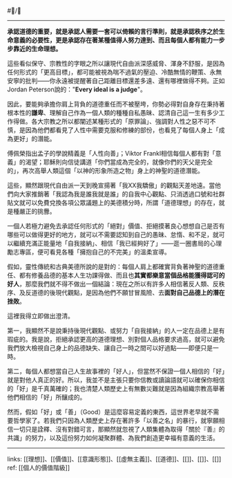  #📝️/🌲️ 
 
---
**承認道德的重要，就是承認人需要一套可以倚賴的言行準則，就是承認秩序之於生命意義的必要性，更是承認存在著某種值得人努力達到、而且每個人都有能力一步步靠近的生命理想。** 

這些看似保守、宗教性的字眼之所以讓現代自由派深感威脅、渾身不舒服，是因為任何形式的「更高目標」，都可能被視為喘不過氣的壓迫、冷酷無情的鞭策、永無安寧的批判——你永遠被提醒著自己距離目標還差多遠、還有哪裡做得不夠。正如Jordan Peterson說的："**Every ideal is a judge**"。

因此，要能夠承擔你肩上背負的道德重任而不被壓垮，你勢必得對自身存在秉持著根本性的**謙卑**、理解自己作為一個人類的種種自私愚昧、認清自己這一生有多少工作得做。各大宗教之所以都闡述某種形式的「原罪論」、強調對人性之惡不可不慎，是因為他們都看見了人性中需要克服和修練的部份，也看見了每個人身上「成為更好」的潛能。

傅佩榮指出孟子的學說精義是「人性向善」；Viktor Frankl相信每個人都有對「意義」的渴望；耶穌則向信徒講道「你們當成為完全的，就像你們的天父是完全的」，再次高舉人類這個「以神的形象所造之物」身上的神聖的道德潛能。

這些，顯然跟現代自由派一天到晚宣揚著「我XX我驕傲」的觀點天差地遠。當他們向大家推銷著「我認為我是誰我就是誰」的自我中心觀點、只消透過口號和社群貼文就可以免費兌換各項公眾議題上的美德積分時，所謂「道德理想」的存在，就是種嚴正的挑釁。

一個人若極力避免去承認任何形式的「絕對」價值、拒絕摸著良心想想自己是否有哪些可以做得更好的地方，就可以不需要認知到自己的愚昧、怠惰、和不足，就可以繼續充滿正能量地「自我接納」、相信「我已經夠好了」——逛一圈書局的心理勵志專區，便可看見各種「擁抱自己的不完美」的溫柔宣導。

假如，靈性傳統和古典美德所說的是對的：每個人肩上都確實背負著神聖的道德重任、都有修養品德的基本人生功課得做、而且也**其實都樂意當個品格能獲得認可的好人**，那麼我們就不得不做出一個結論：現在之所以有許多人相信著反人類、反秩序、及反道德的後現代觀點，是因為他們不願甘冒風險、去**面對自己品德上的潛在挫敗**。

這裡我得立即做出澄清。

第一，我顯然不是說秉持後現代觀點、或努力「自我接納」的人一定在品德上是有瑕疵的。我是說，拒絕承認更高的道德理想、別對個人品格要求過高，就可以避免我們放大檢視自己身上的品德缺失、讓自己一時之間可以好過點——即便只是一時。

第二，每個人都想當自己人生故事裡的「好人」，但當然不保證一個人相信的「好」就是對他人真正的好。所以，我並不是主張只要你信教或讀論語就可以確保你相信的「好」是千真萬確的；我也清楚人類歷史上有無數災難就是因為組織宗教高舉著他們相信的「好」所釀成的。

然而，假如「好」或「善」（Good）是這麼容易定義的東西，這世界老早就不需要哲學家了。若我們只因為人類歷史上存在著許多「以善之名」的暴行，就寧願相信一切只是詮釋、沒有對錯可言，那顯然就忽視了人類集體為取得「關於『善』的共識」的努力，以及這份努力如何凝聚群體、為我們創造更幸福有意義的生活。

---
links: [[理想]]、[[價值]]、[[意識形態]]、[[虛無主義]]、[[道德]]、[[]]、[[]]、[[]]
ref: 
[[個人的價值階級]]
